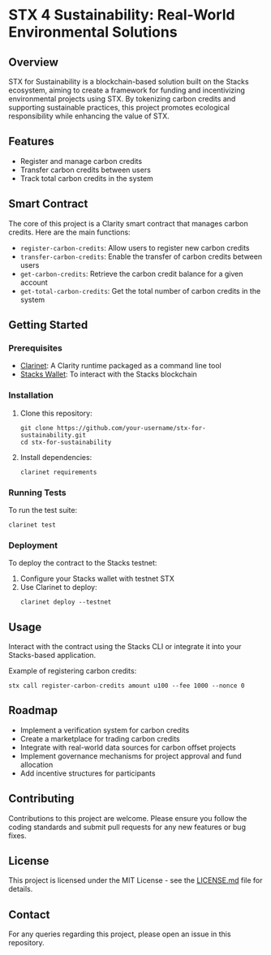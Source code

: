 # STX 4 Sustainability: Real-World Environmental Solutions

## Overview

STX for Sustainability is a blockchain-based solution built on the Stacks ecosystem, aiming to create a framework for funding and incentivizing environmental projects using STX. By tokenizing carbon credits and supporting sustainable practices, this project promotes ecological responsibility while enhancing the value of STX.

## Features

- Register and manage carbon credits
- Transfer carbon credits between users
- Track total carbon credits in the system

## Smart Contract

The core of this project is a Clarity smart contract that manages carbon credits. Here are the main functions:

- `register-carbon-credits`: Allow users to register new carbon credits
- `transfer-carbon-credits`: Enable the transfer of carbon credits between users
- `get-carbon-credits`: Retrieve the carbon credit balance for a given account
- `get-total-carbon-credits`: Get the total number of carbon credits in the system

## Getting Started

### Prerequisites

- [Clarinet](https://github.com/hirosystems/clarinet): A Clarity runtime packaged as a command line tool
- [Stacks Wallet](https://www.hiro.so/wallet): To interact with the Stacks blockchain

### Installation

1. Clone this repository:
   ```
   git clone https://github.com/your-username/stx-for-sustainability.git
   cd stx-for-sustainability
   ```

2. Install dependencies:
   ```
   clarinet requirements
   ```

### Running Tests

To run the test suite:

```
clarinet test
```

### Deployment

To deploy the contract to the Stacks testnet:

1. Configure your Stacks wallet with testnet STX
2. Use Clarinet to deploy:
   ```
   clarinet deploy --testnet
   ```

## Usage

Interact with the contract using the Stacks CLI or integrate it into your Stacks-based application.

Example of registering carbon credits:

```
stx call register-carbon-credits amount u100 --fee 1000 --nonce 0
```

## Roadmap

- Implement a verification system for carbon credits
- Create a marketplace for trading carbon credits
- Integrate with real-world data sources for carbon offset projects
- Implement governance mechanisms for project approval and fund allocation
- Add incentive structures for participants

## Contributing

Contributions to this project are welcome. Please ensure you follow the coding standards and submit pull requests for any new features or bug fixes.

## License

This project is licensed under the MIT License - see the [LICENSE.md](LICENSE.md) file for details.

## Contact

For any queries regarding this project, please open an issue in this repository.